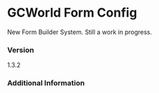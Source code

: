 # GCWorld Form Config

New Form Builder System.  Still a work in progress.




### Version
1.3.2

### Additional Information
